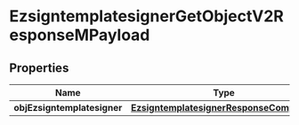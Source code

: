
# EzsigntemplatesignerGetObjectV2ResponseMPayload

## Properties
Name | Type | Description | Notes
------------ | ------------- | ------------- | -------------
**objEzsigntemplatesigner** | [**EzsigntemplatesignerResponseCompound**](EzsigntemplatesignerResponseCompound.md) |  | 



